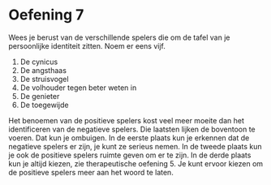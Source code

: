 # Oefening 7
Wees je berust van de verschillende spelers die om de tafel van je persoonlijke identiteit zitten. Noem er eens vijf. 

1. De cynicus
2. De angsthaas 
3. De struisvogel
4. De volhouder tegen beter weten in
5. De genieter
6. De toegewijde

 Het benoemen van de positieve spelers kost veel meer moeite dan het identificeren van de negatieve spelers. Die laatsten lijken de boventoon te voeren. Dat kun je ombuigen. In de eerste plaats kun je erkennen dat de negatieve spelers er zijn, je kunt ze serieus nemen. In de tweede plaats kun je ook de positieve spelers ruimte geven om er te zijn. In de derde plaats kun je altijd kiezen, zie therapeutische oefening 5. Je kunt ervoor kiezen om de positieve spelers meer aan het woord te laten. 

